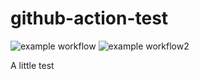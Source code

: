 # github-action-test

![example workflow](https://github.com/bergel/github-action-test/actions/workflows/blank.yml/badge.svg)
![example workflow2](https://github.com/bergel/github-action-test/actions/workflows/runG.yml/badge.svg)

A little test
